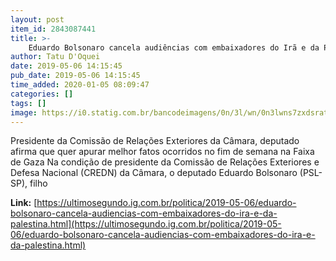 ```yaml
---
layout: post
item_id: 2843087441
title: >-
    Eduardo Bolsonaro cancela audiências com embaixadores do Irã e da Palestina
author: Tatu D'Oquei
date: 2019-05-06 14:15:45
pub_date: 2019-05-06 14:15:45
time_added: 2020-01-05 08:09:47
categories: []
tags: []
image: https://i0.statig.com.br/bancodeimagens/0n/3l/wn/0n3lwns7zxdsratttvu6s3906.jpg
---
```


Presidente da Comissão de Relações Exteriores da Câmara, deputado afirma que quer apurar melhor fatos ocorridos no fim de semana na Faixa de Gaza Na condição de presidente da Comissão de Relações Exteriores e Defesa Nacional (CREDN) da Câmara, o deputado Eduardo Bolsonaro (PSL-SP), filho

**Link:** [https://ultimosegundo.ig.com.br/politica/2019-05-06/eduardo-bolsonaro-cancela-audiencias-com-embaixadores-do-ira-e-da-palestina.html](https://ultimosegundo.ig.com.br/politica/2019-05-06/eduardo-bolsonaro-cancela-audiencias-com-embaixadores-do-ira-e-da-palestina.html)

